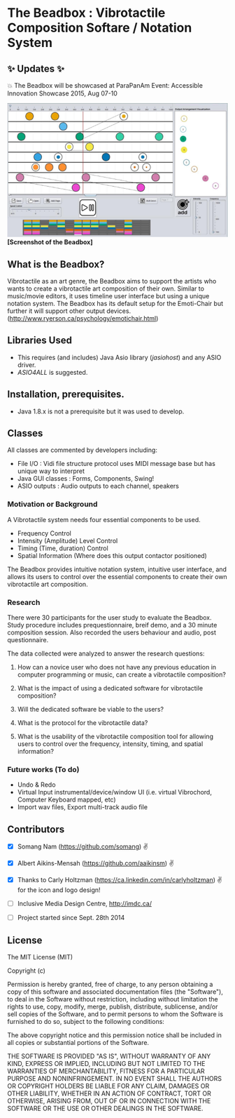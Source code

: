 # The Beadbox : Vibrotactile Composition Softare / Notation System

## :sparkles: Updates :sparkles:
:boom: The Beadbox will be showcased at ParaPanAm Event: Accessible Innovation Showcase 2015, Aug 07-10

![alt text](https://github.com/somang/TheBeadbox/blob/master/TheBeadbox/resources/Screenshot.jpg "Screenshot")
**[Screenshot of the Beadbox]**

## What is the Beadbox?
Vibrotactile as an art genre, the Beadbox aims to support the artists who wants to create a vibrotactile art composition of their own. Similar to music/movie editors, it uses timeline user interface but using a unique notation system. The Beadbox has its default setup for the Emoti-Chair but further it will support other output devices. (http://www.ryerson.ca/psychology/emotichair.html)

## Libraries Used
- This requires (and includes) Java Asio library (_jasiohost_) and any ASIO driver.
- _ASIO4ALL_ is suggested.

## Installation, prerequisites.
- Java 1.8.x is not a prerequisite but it was used to develop.

## Classes
All classes are commented by developers including:
- File I/O : Vidi file structure protocol uses MIDI message base but has unique way to interpret
- Java GUI classes : Forms, Components, Swing!
- ASIO outputs : Audio outputs to each channel, speakers

### Motivation or Background
A Vibrotactile system needs four essential components to be used.
* Frequency Control
* Intensity (Amplitude) Level Control
* Timing (Time, duration) Control
* Spatial Information (Where does this output contactor positioned)

The Beadbox provides intuitive notation system, intuitive user interface, and allows its users to control over the essential components to create their own vibrotactile art composition.

### Research
There were 30 participants for the user study to evaluate the Beadbox.
Study procedure includes prequestionnaire, breif demo, and a 30 minute composition session.
Also recorded the users behaviour and audio, post questionnaire.

The data collected were analyzed to answer the research questions:

1. How can a novice user who does not have any previous education in computer programming or music, can create a vibrotactile composition?

2. What is the impact of using a dedicated software for vibrotactile composition?

3. Will the dedicated software be viable to the users?

4. What is the protocol for the vibrotactile data?

5. What is the usability of the vibrotactile composition tool for allowing users to control over the frequency, intensity, timing, and spatial information?


### Future works (To do)
- Undo & Redo 
- Virtual Input instrumental/device/window UI (i.e. virtual Vibrochord, Computer Keyboard mapped, etc)
- Import wav files, Export multi-track audio file

## Contributors
- [x] Somang Nam (https://github.com/somang) :v:
- [x] Albert Aikins-Mensah (https://github.com/aaikinsm) :v:
- [x] Thanks to Carly Holtzman (https://ca.linkedin.com/in/carlyholtzman) :v: for the icon and logo design!
- [ ] Inclusive Media Design Centre, http://imdc.ca/
- [ ] Project started since Sept. 28th 2014



## License

The MIT License (MIT)

Copyright (c) <year> <copyright holders>

Permission is hereby granted, free of charge, to any person obtaining a copy
of this software and associated documentation files (the "Software"), to deal
in the Software without restriction, including without limitation the rights
to use, copy, modify, merge, publish, distribute, sublicense, and/or sell
copies of the Software, and to permit persons to whom the Software is
furnished to do so, subject to the following conditions:

The above copyright notice and this permission notice shall be included in
all copies or substantial portions of the Software.

THE SOFTWARE IS PROVIDED "AS IS", WITHOUT WARRANTY OF ANY KIND, EXPRESS OR
IMPLIED, INCLUDING BUT NOT LIMITED TO THE WARRANTIES OF MERCHANTABILITY,
FITNESS FOR A PARTICULAR PURPOSE AND NONINFRINGEMENT. IN NO EVENT SHALL THE
AUTHORS OR COPYRIGHT HOLDERS BE LIABLE FOR ANY CLAIM, DAMAGES OR OTHER
LIABILITY, WHETHER IN AN ACTION OF CONTRACT, TORT OR OTHERWISE, ARISING FROM,
OUT OF OR IN CONNECTION WITH THE SOFTWARE OR THE USE OR OTHER DEALINGS IN
THE SOFTWARE.
